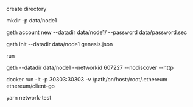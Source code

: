 create directory


mkdir -p data/node1


geth account new --datadir data/node1/ --password data/password.sec


geth init --datadir data/node1 genesis.json


run 

geth --datadir data/node1  --networkid 607227
  --nodiscover  --http    

docker run -it -p 30303:30303 -v /path/on/host:/root/.ethereum ethereum/client-go


yarn network-test